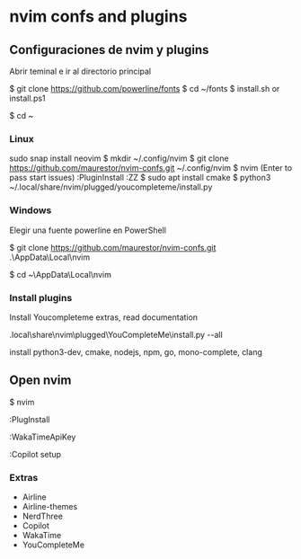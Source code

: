 # nvim confs and plugins

## Configuraciones de nvim y plugins
Abrir teminal e ir al directorio principal

$ git clone https://github.com/powerline/fonts
$ cd ~/fonts
$ install.sh or install.ps1

$ cd ~

### Linux
sudo snap install neovim
$ mkdir ~/.config/nvim
$ git clone https://github.com/maurestor/nvim-confs.git ~/.config/nvim
$ nvim (Enter to pass start issues)
:PluginInstall
:ZZ
$ sudo apt install cmake
$ python3 ~/.local/share/nvim/plugged/youcompleteme/install.py


### Windows
Elegir una fuente powerline en PowerShell

$ git clone https://github.com/maurestor/nvim-confs.git .\AppData\Local\nvim

$ cd ~\AppData\Local\nvim

### Install plugins
Install Youcompleteme extras, read documentation

.local\share\nvim\plugged\YouCompleteMe\install.py --all

install python3-dev, cmake, nodejs, npm, go, mono-complete, clang

## Open nvim
$ nvim

:PlugInstall

:WakaTimeApiKey

:Copilot setup

### Extras
- Airline
- Airline-themes
- NerdThree
- Copilot
- WakaTime
- YouCompleteMe

